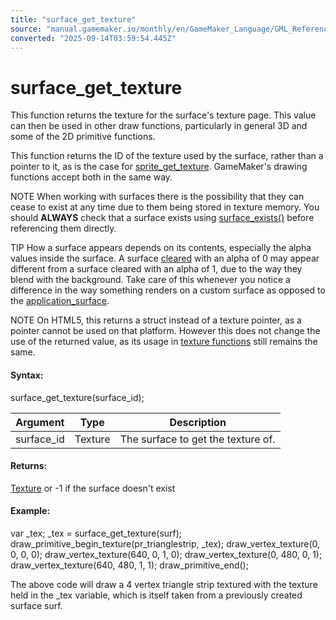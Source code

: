 ```yaml
---
title: "surface_get_texture"
source: "manual.gamemaker.io/monthly/en/GameMaker_Language/GML_Reference/Drawing/Surfaces/surface_get_texture.htm"
converted: "2025-09-14T03:59:54.445Z"
---
```


# surface\_get\_texture

This function returns the texture for the surface's texture page. This value can then be used in other draw functions, particularly in general 3D and some of the 2D primitive functions.

This function returns the ID of the texture used by the surface, rather than a pointer to it, as is the case for [sprite\_get\_texture](../../Asset_Management/Sprites/Sprite_Information/sprite_get_texture.md). GameMaker's drawing functions accept both in the same way.

NOTE When working with surfaces there is the possibility that they can cease to exist at any time due to them being stored in texture memory. You should **ALWAYS** check that a surface exists using [surface\_exists()](surface_exists.md) before referencing them directly.

TIP How a surface appears depends on its contents, especially the alpha values inside the surface. A surface [cleared](../Colour_And_Alpha/draw_clear_alpha.md) with an alpha of 0 may appear different from a surface cleared with an alpha of 1, due to the way they blend with the background. Take care of this whenever you notice a difference in the way something renders on a custom surface as opposed to the [application\_surface](application_surface.md).

NOTE On HTML5, this returns a struct instead of a texture pointer, as a pointer cannot be used on that platform. However this does not change the use of the returned value, as its usage in [texture functions](../Textures/Textures.md) still remains the same.

#### Syntax:

surface\_get\_texture(surface\_id);

| Argument | Type | Description |
| --- | --- | --- |
| surface_id | Texture | The surface to get the texture of. |

#### Returns:

[Texture](../../Asset_Management/Sprites/Sprite_Information/sprite_get_texture.md) or -1 if the surface doesn't exist

#### Example:

var \_tex;
\_tex = surface\_get\_texture(surf);
draw\_primitive\_begin\_texture(pr\_trianglestrip, \_tex);
draw\_vertex\_texture(0, 0, 0, 0);
draw\_vertex\_texture(640, 0, 1, 0);
draw\_vertex\_texture(0, 480, 0, 1);
draw\_vertex\_texture(640, 480, 1, 1);
draw\_primitive\_end();

The above code will draw a 4 vertex triangle strip textured with the texture held in the \_tex variable, which is itself taken from a previously created surface surf.